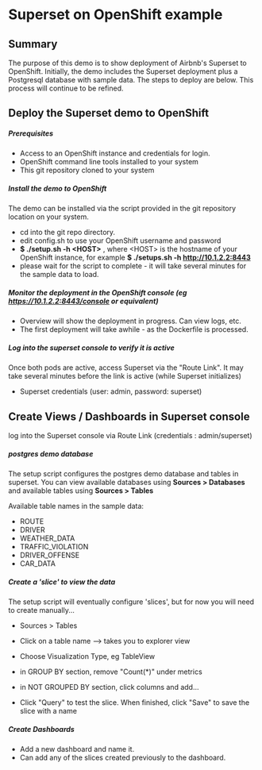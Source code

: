# Superset on OpenShift example

## Summary

The purpose of this demo is to show deployment of Airbnb's Superset to OpenShift.  Initially, the demo includes the Superset deployment plus a Postgresql database with sample data.  The steps to deploy are below.  This process will continue to be refined.

## Deploy the Superset demo to OpenShift
##### Prerequisites
- Access to an OpenShift instance and credentials for login.
- OpenShift command line tools installed to your system
- This git repository cloned to your system

##### Install the demo to OpenShift
The demo can be installed via the script provided in the git repository location on your system.
- cd into the git repo directory.
- edit config.sh to use your OpenShift username and password
- __$ ./setup.sh -h &lt;HOST&gt;__ , where &lt;HOST&gt; is the hostname of your OpenShift instance,
for example __$ ./setups.sh -h http://10.1.2.2:8443__
- please wait for the script to complete - it will take several minutes for the sample data to load.

##### Monitor the deployment in the OpenShift console (eg __https://10.1.2.2:8443/console__ or equivalent)
- Overview will show the deployment in progress.  Can view logs, etc.
- The first deployment will take awhile - as the Dockerfile is processed.

##### Log into the superset console to verify it is active
Once both pods are active, access Superset via the "Route Link".  It may take several minutes before the link is active (while Superset initializes)
- Superset credentials (user: admin, password: superset)

## Create Views / Dashboards in Superset console
log into the Superset console via Route Link (credentials : admin/superset)

##### postgres demo database
The setup script configures the postgres demo database and tables in superset.  You can view available databases using __Sources > Databases__  and available tables using __Sources > Tables__

Available table names in the sample data:
- ROUTE
- DRIVER
- WEATHER_DATA
- TRAFFIC_VIOLATION
- DRIVER_OFFENSE
- CAR_DATA

##### Create a 'slice' to view the data
The setup script will eventually configure 'slices', but for now you will need to create manually...

- Sources > Tables
- Click on a table name --> takes you to explorer view

- Choose Visualization Type, eg TableView
- in GROUP BY section, remove "Count(*)" under metrics

- in NOT GROUPED BY section, click columns and add...

- Click "Query" to test the slice.  When finished, click "Save" to save the slice with a name

##### Create Dashboards
- Add a new dashboard and name it.
- Can add any of the slices created previously to the dashboard.



